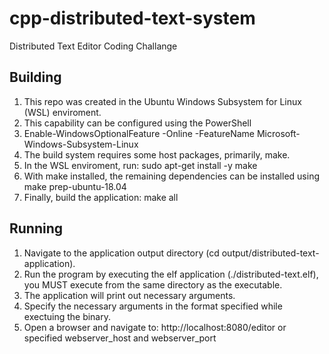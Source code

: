 # cpp-distributed-text-system
Distributed Text Editor Coding Challange
## Building
1. This repo was created in the Ubuntu Windows Subsystem for Linux (WSL) enviroment.
2. This capability can be configured using the PowerShell
3. Enable-WindowsOptionalFeature -Online -FeatureName Microsoft-Windows-Subsystem-Linux
4. The build system requires some host packages, primarily, make.
5. In the WSL enviroment, run: sudo apt-get install -y make
6. With make installed, the remaining dependencies can be installed using make prep-ubuntu-18.04
7. Finally, build the application: make all

## Running
1. Navigate to the application output directory (cd output/distributed-text-application).
2. Run the program by executing the elf application (./distributed-text.elf), you MUST execute from the same directory as the executable.
3. The application will print out necessary arguments.
4. Specify the necessary arguments in the format specified while exectuing the binary.
5. Open a browser and navigate to: http://localhost:8080/editor or specified webserver\_host and webserver\_port
